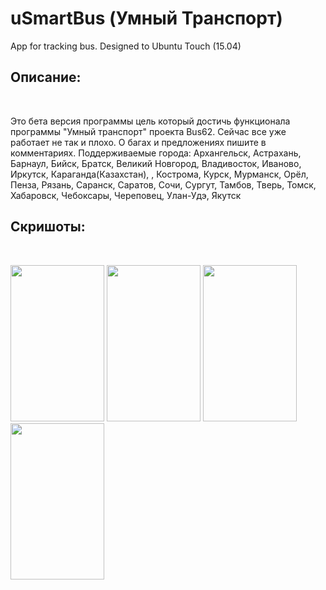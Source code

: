 # uSmartBus (Умный Транспорт)
App for tracking bus. Designed to Ubuntu Touch (15.04)

<h2>Описание:</h2><br>
<p>Это бета версия программы цель который достичь функционала программы "Умный транспорт" проекта Bus62. Сейчас все уже работает не так и плохо. О багах и предложениях пишите в комментариях. Поддерживаемые города: Архангельск, Астрахань, Барнаул, Бийск, Братск, Великий Новгород, Владивосток, Иваново, Иркутск, Караганда(Казахстан), , Кострома, Курск, Мурманск, Орёл, Пенза, Рязань, Саранск, Саратов, Сочи, Сургут, Тамбов, Тверь, Томск, Хабаровск, Чебоксары, Череповец, Улан-Удэ, Якутск</p>
<h2>Скришоты:</h2> <br>

<img width="150px" height="250px" src="https://myapps.developer.ubuntu.com/site_media/appmedia/2016/03/1_3.png"></img>
<img width="150px" height="250px" src="https://myapps.developer.ubuntu.com/site_media/appmedia/2016/03/2_3.png"></img>
<img width="150px" height="250px" src="https://myapps.developer.ubuntu.com/site_media/appmedia/2016/03/3_2.png"></img>
<img width="150px" height="250px" src="https://myapps.developer.ubuntu.com/site_media/appmedia/2016/03/4_2.png"></img>
